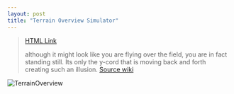 ```yaml
---
layout: post
title: "Terrain Overview Simulator"
---
```

>[HTML Link](https://hgleocho.github.io/TerrainOverview/)
>
>
>although it might look like you are flying over the field, you are in fact standing still. Its only the y-cord that is moving back and forth creating such an illusion.
>[Source wiki](http://flafla2.github.io/2014/08/09/perlinnoise.html)
>
![TerrainOverview](./assets/img/TerrainOverview.gif)